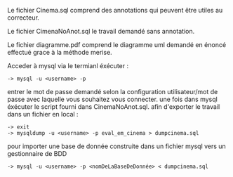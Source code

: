 Le fichier Cinema.sql comprend des annotations qui peuvent être utiles au correcteur.

Le fichier CimenaNoAnot.sql le travail demandé sans annotation.

Le fichier diagramme.pdf comprend le diagramme uml demandé en énoncé effectué grace à la méthode merise.

Acceder à mysql via le termianl éxécuter :

    -> mysql -u <username> -p

entrer le mot de passe demandé selon la configuration utilisateur/mot de passe avec laquelle vous souhaitez vous connecter.
une fois dans mysql éxécuter le script fourni dans CinemaNoAnot.sql.
afin d'exporter le travail dans un fichier en local :

    -> exit
    -> mysqldump -u <username> -p eval_em_cinema > dumpcinema.sql

pour importer une base de donnée construite dans un fichier mysql vers un gestionnaire de BDD

    -> mysql -u <username> -p <nomDeLaBaseDeDonnée> < dumpcinema.sql

